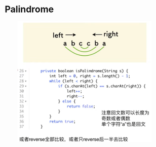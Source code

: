 # Palindrome

<figure><img src="../.gitbook/assets/image (1) (2).png" alt=""><figcaption></figcaption></figure>
